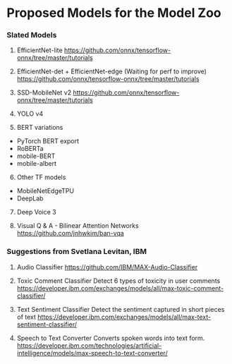<!--- SPDX-License-Identifier: Apache-2.0 -->

# Proposed Models for the Model Zoo
### Slated Models

1) EfficientNet-lite
https://github.com/onnx/tensorflow-onnx/tree/master/tutorials

2) EfficientNet-det + EfficientNet-edge
(Waiting for perf to improve)
https://github.com/onnx/tensorflow-onnx/tree/master/tutorials

3) SSD-MobileNet v2
https://github.com/onnx/tensorflow-onnx/tree/master/tutorials

4) YOLO v4

5) BERT variations
- PyTorch BERT export
- RoBERTa
- mobile-BERT
- mobile-albert

6) Other TF models
- MobileNetEdgeTPU
- DeepLab

7) Deep Voice 3

8) Visual Q & A - Bilinear Attention Networks
https://github.com/jnhwkim/ban-vqa

### Suggestions from Svetlana Levitan, IBM

1) Audio Classifier
https://github.com/IBM/MAX-Audio-Classifier

2) Toxic Comment Classifier
Detect 6 types of toxicity in user comments
https://developer.ibm.com/exchanges/models/all/max-toxic-comment-classifier/

3) Text Sentiment Classifier
Detect the sentiment captured in short pieces of text
https://developer.ibm.com/exchanges/models/all/max-text-sentiment-classifier/

4) Speech to Text Converter
Converts spoken words into text form.
https://developer.ibm.com/technologies/artificial-intelligence/models/max-speech-to-text-converter/
